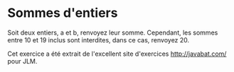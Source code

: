 
# Sommes d'entiers #
Soit deux entiers, a et b, renvoyez leur somme. Cependant, les sommes entre
10 et 19 inclus sont interdites, dans ce cas, renvoyez 20.

Cet exercice a été extrait de l'excellent site d'exercices
http://javabat.com/ pour JLM.

